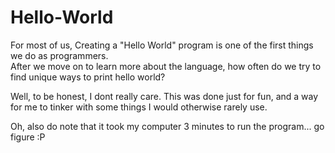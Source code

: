 # Hello-World

For most of us, Creating a "Hello World" program is one of the first things we do as programmers.<br>
After we move on to learn more about the language, how often do we try to find unique ways to print hello world?<br>

Well, to be honest, I dont really care. This was done just for fun, and a way for me to tinker with some things I would otherwise rarely use.

Oh, also do note that it took my computer 3 minutes to run the program... go figure :P
